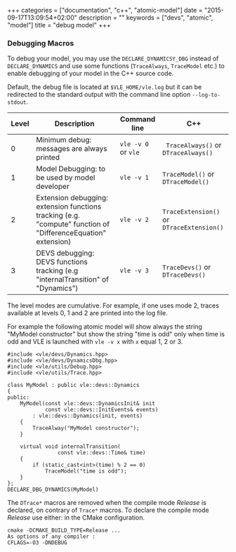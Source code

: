 +++
categories = ["documentation", "c++", "atomic-model"]
date = "2015-09-17T13:09:54+02:00"
description = ""
keywords = ["devs", "atomic", "model"]
title = "debug model"
+++

### Debugging Macros

To debug your model, you may use the `DECLARE_DYNAMICSY_DBG` instead of
`DECLARE_DYNAMICS` and use some functions (`TraceAlways`, `TraceModel` etc.) to
enable debugging of your model in the C++ source code.

Default, the debug file is located at `$VLE_HOME/vle.log` but it can be
redirected to the standard output with the command line option `--log-to-
stdout`.

| Level | Description | Command line | C++ |
| ----- | ----------- | ------------ | --- |
| 0 | Minimum debug: messages are always printed | `vle -v 0` or `vle` | ` TraceAlways()` or `DTraceAlways()` |
| 1 | Model Debugging: to be used by model developer | `vle -v 1` |    `TraceModel()` or `DTraceModel()` |
| 2 | Extension debugging: extension functions tracking (e.g. "compute" function of "DifferenceEquation" extension) | `vle -v 2` | `TraceExtension()` or `DTraceExtension()` |
| 3 | DEVS debugging: DEVS functions tracking (e.g "internalTransition" of "Dynamics") | `vle -v 3` | `TraceDevs()` or `DTraceDevs()` |

The level modes are cumulative. For example, if one uses mode 2, traces
available at levels 0, 1 and 2 are printed into the log file.

For example the following atomic model will show always the string "MyModel
constructor" but show the string "time is odd" only when time is odd and VLE is
launched with `vle -v x` with `x` equal 1, 2 or 3.

    #include <vle/devs/Dynamics.hpp>
    #include <vle/devs/DynamicsDbg.hpp>
    #include <vle/utils/Debug.hpp>
    #include <vle/utils/Trace.hpp>

    class MyModel : public vle::devs::Dynamics
    {
    public:
        MyModel(const vle::devs::DynamicsInit& init
                const vle::devs::InitEvents& events)
            : vle::devs::Dynamics(init, events)
        {
            TraceAlway("MyModel constructor");
        }

        virtual void internalTransition(
                    const vle::devs::Time& time)
        {
            if (static_cast<int>(time) % 2 == 0)
                TraceModel("time is odd");
        }
    };
    DECLARE_DBG_DYNAMICS(MyModel)

The `DTrace*` macros are removed when the compile mode *Release* is declared, on
contrary of `Trace*` macros. To declare the compile mode *Release* use either:
in the CMake configuration.

    cmake -DCMAKE_BUILD_TYPE=Release ...
    As options of any compiler :
    CFLAGS=-O3 -DNDEBUG



